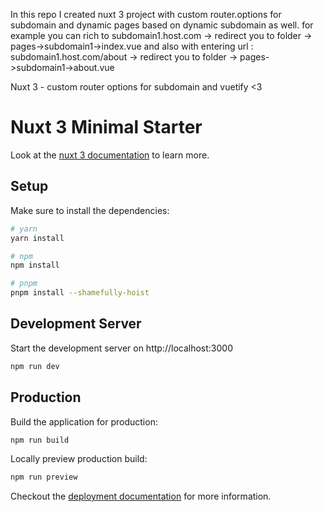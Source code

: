 In this repo I created nuxt 3 project with custom router.options for subdomain and dynamic pages based on dynamic subdomain as well.
for example you can rich to subdomain1.host.com -> redirect you to folder -> pages->subdomain1->index.vue
and also with entering url : subdomain1.host.com/about -> redirect you to folder -> pages->subdomain1->about.vue

Nuxt 3 - custom router options for subdomain and vuetify <3

# Nuxt 3 Minimal Starter

Look at the [nuxt 3 documentation](https://v3.nuxtjs.org) to learn more.

## Setup

Make sure to install the dependencies:

```bash
# yarn
yarn install

# npm
npm install

# pnpm
pnpm install --shamefully-hoist
```

## Development Server

Start the development server on http://localhost:3000

```bash
npm run dev
```

## Production

Build the application for production:

```bash
npm run build
```

Locally preview production build:

```bash
npm run preview
```

Checkout the [deployment documentation](https://v3.nuxtjs.org/guide/deploy/presets) for more information.
